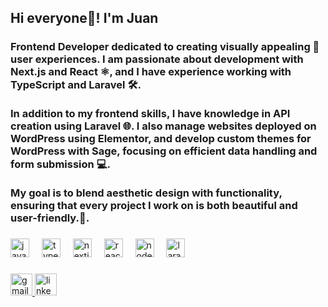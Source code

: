 <h2 align="left">Hi  everyone👋! I'm Juan</h2>

###

<h3 align="left">Frontend Developer dedicated to creating visually appealing 🎨 user experiences. I am passionate about development with Next.js and React ⚛️, and I have experience working with TypeScript and Laravel 🛠️.<br><br>In addition to my frontend skills, I have knowledge in API creation using Laravel 🌐. I also manage websites deployed on WordPress using Elementor, and develop custom themes for WordPress with Sage, focusing on efficient data handling and form submission 💻.<br><br>My goal is to blend aesthetic design with functionality, ensuring that every project I work on is both beautiful and user-friendly.🌟.</h3>

###

<div align="left">
  <img src="https://cdn.jsdelivr.net/gh/devicons/devicon/icons/javascript/javascript-original.svg" height="30" alt="javascript logo"  />
  <img width="12" />
  <img src="https://cdn.jsdelivr.net/gh/devicons/devicon/icons/typescript/typescript-original.svg" height="30" alt="typescript logo"  />
  <img width="12" />
  <img src="https://cdn.jsdelivr.net/gh/devicons/devicon/icons/nextjs/nextjs-original.svg" height="30" alt="nextjs logo"  />
  <img width="12" />
  <img src="https://cdn.jsdelivr.net/gh/devicons/devicon/icons/react/react-original.svg" height="30" alt="react logo"  />
  <img width="12" />
  <img src="https://cdn.jsdelivr.net/gh/devicons/devicon/icons/nodejs/nodejs-original.svg" height="30" alt="nodejs logo"  />
  <img width="12" />
  <img src="https://utfs.io/f/e488c244-9a17-4467-b756-b1912d6ac58d-rw48qz.png" height="30" alt="laravel logo"  />
  <img width="12" />
</div>

###

<div align="left">
  <a href="mailto:juanriderbmx2@gmail.com" target="_blank">
    <img src="https://img.shields.io/static/v1?message=Gmail&logo=gmail&label=&color=D14836&logoColor=white&labelColor=&style=for-the-badge" height="35" alt="gmail logo"  />
  </a>
  <a href="https://www.linkedin.com/in/juan-saldarriaga-468a681b8/" target="_blank">
    <img src="https://img.shields.io/static/v1?message=LinkedIn&logo=linkedin&label=&color=0077B5&logoColor=white&labelColor=&style=for-the-badge" height="35" alt="linkedin logo"  />
  </a>
</div>
